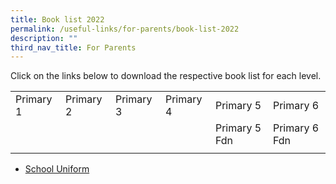 ```yaml
---
title: Book list 2022
permalink: /useful-links/for-parents/book-list-2022
description: ""
third_nav_title: For Parents
---
```

Click on the links below to download the respective book list for each level.

| | | | | | | 
|---|---|---|---|---|---|
| Primary 1 | Primary 2  | Primary 3 | Primary 4 | Primary 5 | Primary 6 |
|  |   |  |  | Primary 5 Fdn | Primary 6 Fdn |
| | | | | | |

* [School Uniform](https://wellingtonpri-moe-edu-sg-admin.cwp.sg/qql/slot/u507/parents/BOOKLIST/2021/My%20Uniform%20Shop%20ASIA%20Pte%20Ltd%20-%20Wellington%20Primary%20School%202022%20Updated%2029%20Nov%202021.pdf)